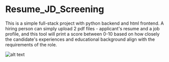 # Resume_JD_Screening
 
This is a simple full-stack project with python backend and html frontend. A hiring person can simply upload 2 pdf files -  applicant's resume and a job profile, and this tool will print a score between 0-10 based on how closely the candidate's experiences and educational background align with the requirements of the role.


![alt text](relative%20Pics/p1.png)

